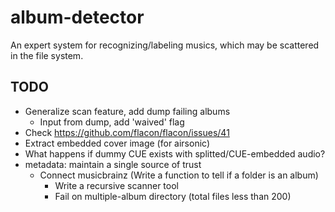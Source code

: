 # album-detector
An expert system for recognizing/labeling musics, which may be scattered in the file system.

## TODO
- Generalize scan feature, add dump failing albums
  - Input from dump, add 'waived' flag
- Check https://github.com/flacon/flacon/issues/41
- Extract embedded cover image (for airsonic)
- What happens if dummy CUE exists with splitted/CUE-embedded audio?
- metadata: maintain a single source of trust
  - Connect musicbrainz (Write a function to tell if a folder is an album)
    - Write a recursive scanner tool
    - Fail on multiple-album directory (total files less than 200)
